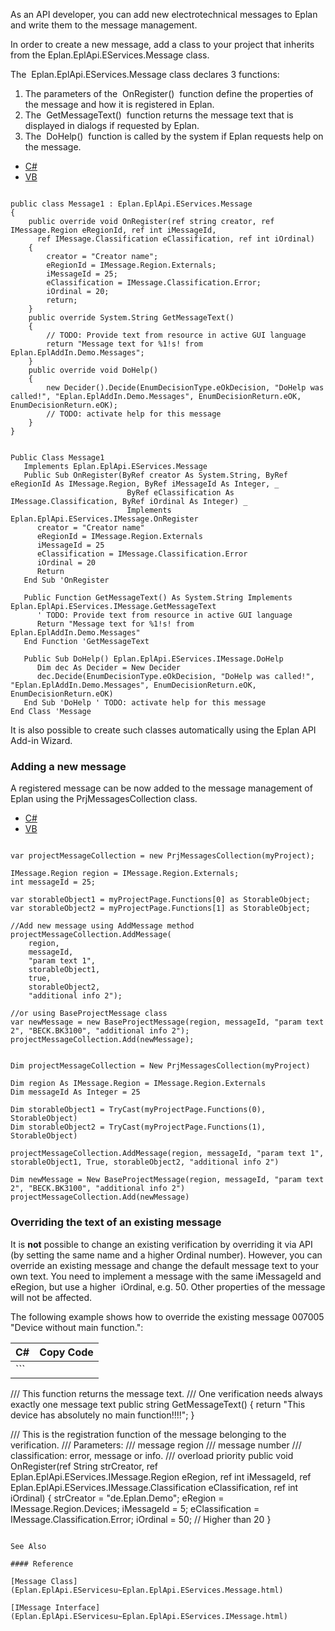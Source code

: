 As an API developer, you can add new electrotechnical messages to Eplan and write them to the message management.

In order to create a new message, add a class to your project that inherits from the Eplan.EplApi.EServices.Message class.

The  Eplan.EplApi.EServices.Message class declares 3 functions:

1. The parameters of the  OnRegister()  function define the properties of the message and how it is registered in Eplan.
2. The  GetMessageText()  function returns the message text that is displayed in dialogs if requested by Eplan.
3. The  DoHelp()  function is called by the system if Eplan requests help on the message.

* [C#](#i-tab-content-CS)
* [VB](#i-tab-content-VB)

```

public class Message1 : Eplan.EplApi.EServices.Message
{
    public override void OnRegister(ref string creator, ref IMessage.Region eRegionId, ref int iMessageId,
      ref IMessage.Classification eClassification, ref int iOrdinal)
    {
        creator = "Creator name";
        eRegionId = IMessage.Region.Externals;
        iMessageId = 25;
        eClassification = IMessage.Classification.Error;
        iOrdinal = 20;
        return;
    }
    public override System.String GetMessageText()
    {
        // TODO: Provide text from resource in active GUI language
        return "Message text for %1!s! from Eplan.EplAddIn.Demo.Messages";
    }
    public override void DoHelp()
    {
        new Decider().Decide(EnumDecisionType.eOkDecision, "DoHelp was called!", "Eplan.EplAddIn.Demo.Messages", EnumDecisionReturn.eOK, EnumDecisionReturn.eOK);
        // TODO: activate help for this message
    }
}
```

```

Public Class Message1
   Implements Eplan.EplApi.EServices.Message
   Public Sub OnRegister(ByRef creator As System.String, ByRef eRegionId As IMessage.Region, ByRef iMessageId As Integer, _
                          ByRef eClassification As IMessage.Classification, ByRef iOrdinal As Integer) _
                          Implements Eplan.EplApi.EServices.IMessage.OnRegister
      creator = "Creator name"
      eRegionId = IMessage.Region.Externals
      iMessageId = 25
      eClassification = IMessage.Classification.Error
      iOrdinal = 20
      Return
   End Sub 'OnRegister

   Public Function GetMessageText() As System.String Implements Eplan.EplApi.EServices.IMessage.GetMessageText
      ' TODO: Provide text from resource in active GUI language
      Return "Message text for %1!s! from Eplan.EplAddIn.Demo.Messages"
   End Function 'GetMessageText

   Public Sub DoHelp() Eplan.EplApi.EServices.IMessage.DoHelp
      Dim dec As Decider = New Decider
      dec.Decide(EnumDecisionType.eOkDecision, "DoHelp was called!", "Eplan.EplAddIn.Demo.Messages", EnumDecisionReturn.eOK, EnumDecisionReturn.eOK)
   End Sub 'DoHelp ' TODO: activate help for this message
End Class 'Message
```

It is also possible to create such classes automatically using the Eplan API Add-in Wizard.

### Adding a new message

A registered message can be now added to the message management of Eplan using the PrjMessagesCollection class.

* [C#](#i-tab-content-CS)
* [VB](#i-tab-content-VB)

```

var projectMessageCollection = new PrjMessagesCollection(myProject);

IMessage.Region region = IMessage.Region.Externals;
int messageId = 25;

var storableObject1 = myProjectPage.Functions[0] as StorableObject;
var storableObject2 = myProjectPage.Functions[1] as StorableObject;

//Add new message using AddMessage method
projectMessageCollection.AddMessage(
    region,
    messageId,
    "param text 1",
    storableObject1,
    true,
    storableObject2,
    "additional info 2");

//or using BaseProjectMessage class
var newMessage = new BaseProjectMessage(region, messageId, "param text 2", "BECK.BK3100", "additional info 2");
projectMessageCollection.Add(newMessage);
```

```

Dim projectMessageCollection = New PrjMessagesCollection(myProject)

Dim region As IMessage.Region = IMessage.Region.Externals
Dim messageId As Integer = 25

Dim storableObject1 = TryCast(myProjectPage.Functions(0), StorableObject)
Dim storableObject2 = TryCast(myProjectPage.Functions(1), StorableObject)

projectMessageCollection.AddMessage(region, messageId, "param text 1", storableObject1, True, storableObject2, "additional info 2")

Dim newMessage = New BaseProjectMessage(region, messageId, "param text 2", "BECK.BK3100", "additional info 2")
projectMessageCollection.Add(newMessage)
```

### Overriding the text of an existing message

It is **not** possible to change an existing verification by overriding it via API (by setting the same name and a higher Ordinal number). However, you can override an existing message and change the default message text to your own text. You need to implement a message with the same iMessageId and eRegion, but use a higher  iOrdinal, e.g. 50. Other properties of the message will not be affected.

The following example shows how to override the existing message 007005 "Device without main function.":

| C# | Copy Code |
| --- | --- |
| ```  /// This function returns the message text. /// One verification needs always exactly one message text public string GetMessageText() {    return "This device has absolutely no main function!!!!"; }  /// This is the registration function of the message belonging to the verification. /// Parameters: ///   message region ///   message number ///   classification: error, message or info. ///   overload priority public void OnRegister(ref String strCreator, ref Eplan.EplApi.EServices.IMessage.Region eRegion, ref int iMessageId, ref Eplan.EplApi.EServices.IMessage.Classification eClassification, ref int iOrdinal) {    strCreator = "de.Eplan.Demo";    eRegion = IMessage.Region.Devices;    iMessageId = 5;    eClassification = IMessage.Classification.Error;    iOrdinal = 50; // Higher than 20 } ``` | |

See Also

#### Reference

[Message Class](Eplan.EplApi.EServicesu~Eplan.EplApi.EServices.Message.html)

[IMessage Interface](Eplan.EplApi.EServicesu~Eplan.EplApi.EServices.IMessage.html)